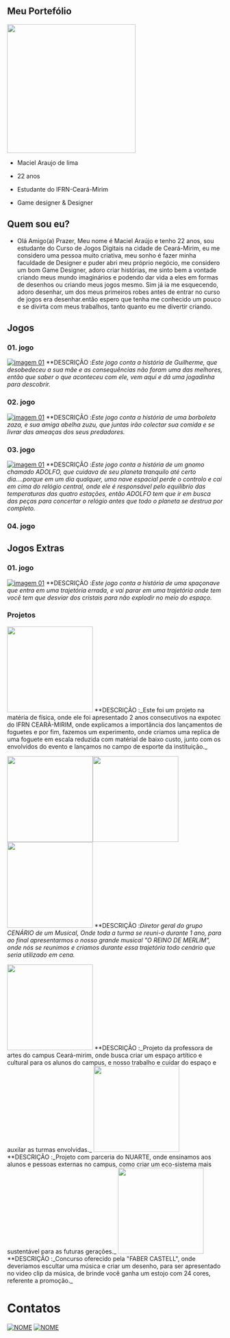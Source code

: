 ## Meu Portefólio

<img src="Perfil.jpg" width="300" height="300"> 

- Maciel Araujo de lima
 
- 22 anos

- Estudante do IFRN-Ceará-Mirim

- Game designer & Designer

## Quem sou eu?
- Olá Amigo(a) Prazer, Meu nome é Maciel Araújo e tenho 22 anos, sou estudante do Curso de Jogos Digitais na cidade de Ceará-Mirim, eu me considero uma pessoa muito criativa, meu sonho é fazer minha faculdade de Designer e puder abri meu próprio negócio, me considero um bom Game Designer, adoro criar histórias, me sinto bem a vontade criando meus mundo imaginários e podendo dar vida a eles em formas de desenhos ou criando meus jogos mesmo. Sim já ia me esquecendo, adoro desenhar, um dos meus primeiros robes antes de entrar no curso de jogos era desenhar.então espero que tenha me conhecido um pouco e se divirta com meus trabalhos, tanto quanto eu me divertir criando.

## Jogos
### 01. jogo
[![imagem 01](1JG.png)](https://maciellima.github.io/VouContarAte3/)
**DESCRIÇÃO :_Este jogo conta a história de Guilherme, que desobedeceu a sua mãe e as consequências não foram uma das melhores, então que saber o que aconteceu com ele, vem aqui e dá uma jogadinha para descobrir._
### 02. jogo
[![imagem 01](2JG.png)](https://mavicampos.github.io/ERS/)
**DESCRIÇÃO :_Este jogo conta a história de uma borboleta zaza, e sua amiga abelha zuzu, que juntas irão colectar sua comida e se livrar das ameaças dos seus predadores._
### 03. jogo
[![imagem 01](3JG.png)](https://eloisaliima.github.io/Estacoes)
**DESCRIÇÃO :_Este jogo conta a história de um gnomo chamado ADOLFO, que cuidava de seu planeta tranquilo até certo dia....porque em um dia qualquer, uma nave espacial perde o controlo e cai em cima do relógio central, onde ele é responsável pelo equilíbrio das temperaturas das quatro estações, então ADOLFO tem que ir em busca das peças para concertar o relógio antes que todo o planeta se destrua por completo._

### 04. jogo

## Jogos Extras
### 01. jogo
[![imagem 01](JGEX.png)](https://maciellima.github.io/JouneyInTheGalaxy/)
**DESCRIÇÃO :_Este jogo conta a história de uma spaçonave que entra em uma trajetória errada, e vai parar em uma trajetória onde tem você tem que desviar dos cristais para não explodir no meio do espaço._

### Projetos
<img src="fisica.jpg" width="200" height="200">
**DESCRIÇÃO :_Este foi um projeto na matéria de física, onde ele foi apresentado 2 anos consecutivos na expotec do IFRN CEARÀ-MIRIM, onde explicamos a importância dos lançamentos de foguetes e por fim, fazemos um experimento, onde criamos uma replica de uma foguete em escala reduzida com matérial de baixo custo, junto com os envolvidos do evento e lançamos no campo de esporte da instituição._

<img src="cenario.jpg" width="200" height="200"><img src="livro do musical.jpg" width="200" height="200"><img src="tela.jpg" width="200" height="200">
**DESCRIÇÃO :_Diretor geral do grupo CENÁRIO de um Musical, Onde toda a turma se reuni-o durante 1 ano, para ao final apresentarmos o nosso grande musical "O REINO DE MERLIM", onde nós se reunimos e criamos durante essa trajetória todo cenário que seria utilizado em cena._

<img src="nuartee.jpg" width="200" height="200">
**DESCRIÇÃO :_Projeto da professora de artes do campus Ceará-mirim, onde busca criar um espaço artítico e cultural para os alunos do campus, e nosso trabalho e cuidar do espaço e auxilar as turmas envolvidas._

<img src="Ecoarte.jpg" width="200" height="200">
**DESCRIÇÃO :_Projeto com parceria do NUARTE, onde ensinamos aos alunos e pessoas externas no campus, como criar um eco-sistema mais sustentável para as futuras gerações._

<img src="concurso.jpg" width="200" height="200">
**DESCRIÇÃO :_Concurso oferecido pela "FABER CASTELL", onde deveriamos escultar uma música e criar um desenho, para ser apresentado no video clip da música, de brinde você ganha um estojo com 24 cores, referente a promoção._

# Contatos
<a href="https://www.instagram.com/ciell_lima/?hl=pt-br" target="_blank">
<img title="INSTAGRAM" alt="NOME" src="Int.png" /></a>
<a href="https://www.facebook.com/maciel.araujo.3150" target="_blank">
<img title="FACEBOOK" alt="NOME" src="FB.png" /></a>
